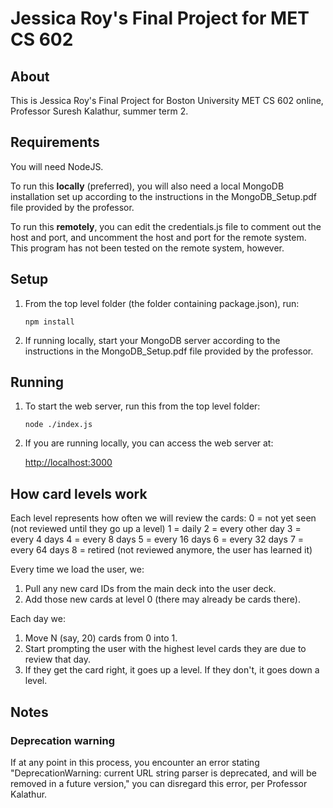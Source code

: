 # Jessica Roy's Final Project for MET CS 602

## About

This is Jessica Roy's Final Project for Boston University MET CS 602 online, Professor Suresh Kalathur, summer term 2. 

## Requirements

You will need NodeJS. 

To run this **locally** (preferred), you will also need a local MongoDB installation set up according to the instructions in the MongoDB_Setup.pdf file provided by the professor.

To run this **remotely**, you can edit the credentials.js file to comment out the host and port, and uncomment the host and port for the remote system. This program has not been tested on the remote system, however.

## Setup

1. From the top level folder (the folder containing package.json), run:

    `npm install`

2. If running locally, start your MongoDB server according to the instructions in the MongoDB_Setup.pdf file provided by the professor.

## Running

1. To start the web server, run this from the top level folder:

    `node ./index.js`
    

2. If you are running locally, you can access the web server at:

    <http://localhost:3000>

## How card levels work

Each level represents how often we will review the cards:
0 = not yet seen (not reviewed until they go up a level)
1 = daily
2 = every other day
3 = every 4 days
4 = every 8 days
5 = every 16 days
6 = every 32 days
7 = every 64 days
8 = retired (not reviewed anymore, the user has learned it)

Every time we load the user, we:
1. Pull any new card IDs from the main deck into the user deck. 
2. Add those new cards at level 0 (there may already be cards there).

Each day we:
1. Move N (say, 20) cards from 0 into 1.
2. Start prompting the user with the highest level cards they are due to review that day. 
3. If they get the card right, it goes up a level. If they don't, it goes down a level.

## Notes

### Deprecation warning
If at any point in this process, you encounter an error stating "DeprecationWarning: current URL string parser is deprecated, and will be removed in a future version," you can disregard this error, per Professor Kalathur.
